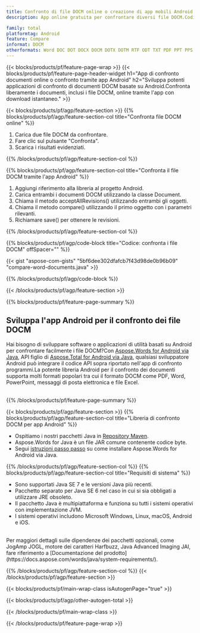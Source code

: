 ```yaml
---
title: Confronto di file DOCM online o creazione di app mobili Android per confrontare file DOCM
description: App online gratuita per confrontare diversi file DOCM.Codice della libreria di confronto Android per documenti DOCM.

family: total
platformtag: Android
feature: Compare
informat: DOCM
otherformats: Word DOC DOT DOCX DOCM DOTX DOTM RTF ODT TXT PDF PPT PPS PPTX POTX PPSX PPTM PPSM POTM ODP PowerPoint
---
```

{{< blocks/products/pf/feature-page-wrap >}}
{{< blocks/products/pf/feature-page-header-widget h1="App di confronto documenti online o confronto tramite app Android" h2="Sviluppa potenti applicazioni di confronto di documenti DOCM basate su Android.Confronta liberamente i documenti, inclusi i file DOCM, online tramite l'app con download istantaneo." >}}

{{< blocks/products/pf/agp/feature-section >}}
{{% blocks/products/pf/agp/feature-section-col title="Confronta file DOCM online" %}}

1. Carica due file DOCM da confrontare.
1. Fare clic sul pulsante "Confronta".
1. Scarica i risultati evidenziati.

{{% /blocks/products/pf/agp/feature-section-col %}}

{{% blocks/products/pf/agp/feature-section-col title="Confronta il file DOCM tramite l'app Android" %}}

1. Aggiungi riferimento alla libreria al progetto Android.
1. Carica entrambi i documenti DOCM utilizzando la classe Document.
1. Chiama il metodo acceptAllRevisions() utilizzando entrambi gli oggetti.
1. Chiama il metodo compare() utilizzando il primo oggetto con i parametri rilevanti.
1. Richiamare save() per ottenere le revisioni.

{{% /blocks/products/pf/agp/feature-section-col %}}

{{% blocks/products/pf/agp/code-block title="Codice: confronta i file DOCM" offSpacer="" %}}

{{< gist "aspose-com-gists" "5bf6dee302dfafcb7f43d98de0b96b09" "compare-word-documents.java" >}}

{{% /blocks/products/pf/agp/code-block %}}

{{< /blocks/products/pf/agp/feature-section >}}

{{% blocks/products/pf/feature-page-summary %}}


<h2>Sviluppa l'app Android per il confronto dei file DOCM</h2>

Hai bisogno di sviluppare software o applicazioni di utilità basati su Android per confrontare facilmente i file DOCM?Con [Aspose.Words for Android via Java](https://products.aspose.com/words/it/android-java/), API figlio di [Aspose.Total for Android via Java](https://products.aspose.com/total/it/android-java/), qualsiasi sviluppatore Android può integrare il codice API sopra riportato nell'app di confronto programmi.La potente libreria Android per il confronto dei documenti supporta molti formati popolari tra cui il formato DOCM come PDF, Word, PowerPoint, messaggi di posta elettronica e file Excel.<br /><br />

{{% /blocks/products/pf/feature-page-summary %}}

{{< blocks/products/pf/agp/feature-section >}}
{{% blocks/products/pf/agp/feature-section-col title="Libreria di confronto DOCM per app Android" %}}

- Ospitiamo i nostri pacchetti Java in [Repository Maven](https://releases.aspose.com/java/repo/com/aspose/aspose-words/). 
- Aspose.Words for Java è un file JAR comune contenente codice byte.
- Segui [istruzioni passo passo](https://docs.aspose.com/words/java/install-aspose-words-for-android-via-java/) su come installare Aspose.Words for Android via Java.

{{% /blocks/products/pf/agp/feature-section-col %}}
{{% blocks/products/pf/agp/feature-section-col title="Requisiti di sistema" %}}

- Sono supportati Java SE 7 e le versioni Java più recenti.
- Pacchetto separato per Java SE 6 nel caso in cui si sia obbligati a utilizzare JRE obsoleto.
- Il pacchetto Java è multipiattaforma e funziona su tutti i sistemi operativi con implementazione JVM.
- I sistemi operativi includono Microsoft Windows, Linux, macOS, Android e iOS.

<br />
Per maggiori dettagli sulle dipendenze dei pacchetti opzionali, come JogAmp JOGL, motore dei caratteri Harfbuzz, Java Advanced Imaging JAI, fare riferimento a [Documentazione del prodotto](https://docs.aspose.com/words/java/system-requirements/).

{{% /blocks/products/pf/agp/feature-section-col %}}
{{< /blocks/products/pf/agp/feature-section >}}

{{< blocks/products/pf/main-wrap-class isAutogenPage="true" >}}

{{< blocks/products/pf/agp/other-autogen-total >}}

{{< /blocks/products/pf/main-wrap-class >}}

{{< /blocks/products/pf/feature-page-wrap >}}